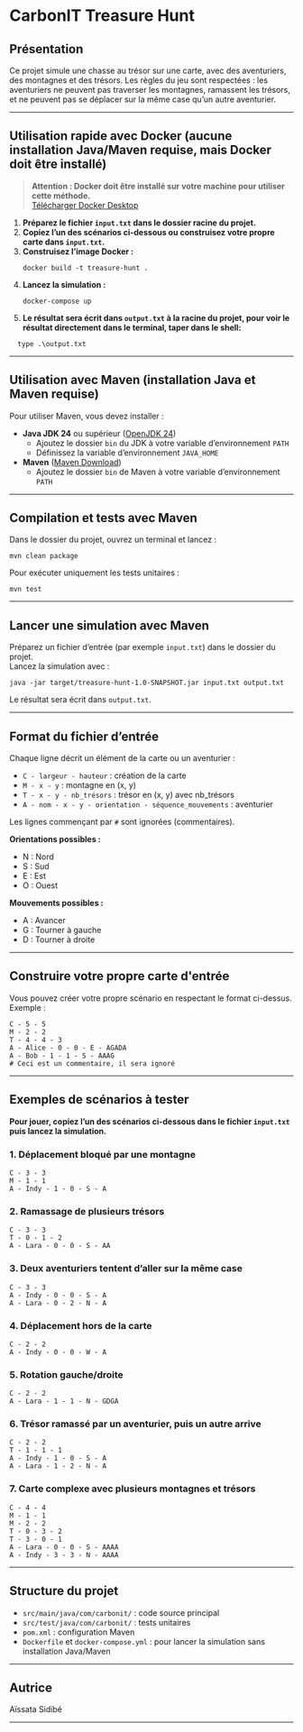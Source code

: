 # CarbonIT Treasure Hunt

## Présentation

Ce projet simule une chasse au trésor sur une carte, avec des aventuriers, des montagnes et des trésors. Les règles du jeu sont respectées : les aventuriers ne peuvent pas traverser les montagnes, ramassent les trésors, et ne peuvent pas se déplacer sur la même case qu’un autre aventurier.

---

## Utilisation rapide avec Docker (aucune installation Java/Maven requise, mais Docker doit être installé)

> **Attention : Docker doit être installé sur votre machine pour utiliser cette méthode.**  
> [Télécharger Docker Desktop](https://www.docker.com/products/docker-desktop/)

1. **Préparez le fichier `input.txt` dans le dossier racine du projet.**
2. **Copiez l’un des scénarios ci-dessous ou construisez votre propre carte dans `input.txt`.**
3. **Construisez l’image Docker :**
   ```shell
   docker build -t treasure-hunt .
   ```
4. **Lancez la simulation :**
   ```shell
   docker-compose up
   ```
5. **Le résultat sera écrit dans `output.txt` à la racine du projet, pour voir le résultat directement dans le terminal, taper dans le shell:**
 ```shell
   type .\output.txt
 ```
---

## Utilisation avec Maven (installation Java et Maven requise)

Pour utiliser Maven, vous devez installer :

- **Java JDK 24** ou supérieur ([OpenJDK 24](https://adoptium.net/))
  - Ajoutez le dossier `bin` du JDK à votre variable d’environnement `PATH`
  - Définissez la variable d’environnement `JAVA_HOME`
- **Maven** ([Maven Download](https://maven.apache.org/download.cgi))
  - Ajoutez le dossier `bin` de Maven à votre variable d’environnement `PATH`

---

## Compilation et tests avec Maven

Dans le dossier du projet, ouvrez un terminal et lancez :

```shell
mvn clean package
```

Pour exécuter uniquement les tests unitaires :

```shell
mvn test
```

---

## Lancer une simulation avec Maven

Préparez un fichier d’entrée (par exemple `input.txt`) dans le dossier du projet.  
Lancez la simulation avec :

```shell
java -jar target/treasure-hunt-1.0-SNAPSHOT.jar input.txt output.txt
```

Le résultat sera écrit dans `output.txt`.

---

## Format du fichier d’entrée

Chaque ligne décrit un élément de la carte ou un aventurier :

- `C - largeur - hauteur` : création de la carte
- `M - x - y` : montagne en (x, y)
- `T - x - y - nb_trésors` : trésor en (x, y) avec nb_trésors
- `A - nom - x - y - orientation - séquence_mouvements` : aventurier

Les lignes commençant par `#` sont ignorées (commentaires).

**Orientations possibles :**
- N : Nord
- S : Sud
- E : Est
- O : Ouest

**Mouvements possibles :**
- A : Avancer
- G : Tourner à gauche
- D : Tourner à droite

---

## Construire votre propre carte d'entrée

Vous pouvez créer votre propre scénario en respectant le format ci-dessus.  
Exemple :

```
C - 5 - 5
M - 2 - 2
T - 4 - 4 - 3
A - Alice - 0 - 0 - E - AGADA
A - Bob - 1 - 1 - S - AAAG
# Ceci est un commentaire, il sera ignoré
```

---

## Exemples de scénarios à tester

**Pour jouer, copiez l’un des scénarios ci-dessous dans le fichier `input.txt` puis lancez la simulation.**

### 1. Déplacement bloqué par une montagne
```
C - 3 - 3
M - 1 - 1
A - Indy - 1 - 0 - S - A
```

### 2. Ramassage de plusieurs trésors
```
C - 3 - 3
T - 0 - 1 - 2
A - Lara - 0 - 0 - S - AA
```

### 3. Deux aventuriers tentent d’aller sur la même case
```
C - 3 - 3
A - Indy - 0 - 0 - S - A
A - Lara - 0 - 2 - N - A
```

### 4. Déplacement hors de la carte
```
C - 2 - 2
A - Indy - 0 - 0 - W - A
```

### 5. Rotation gauche/droite
```
C - 2 - 2
A - Lara - 1 - 1 - N - GDGA
```

### 6. Trésor ramassé par un aventurier, puis un autre arrive
```
C - 2 - 2
T - 1 - 1 - 1
A - Indy - 1 - 0 - S - A
A - Lara - 1 - 2 - N - A
```

### 7. Carte complexe avec plusieurs montagnes et trésors
```
C - 4 - 4
M - 1 - 1
M - 2 - 2
T - 0 - 3 - 2
T - 3 - 0 - 1
A - Lara - 0 - 0 - S - AAAA
A - Indy - 3 - 3 - N - AAAA
```

---

## Structure du projet

- `src/main/java/com/carbonit/` : code source principal
- `src/test/java/com/carbonit/` : tests unitaires
- `pom.xml` : configuration Maven
- `Dockerfile` et `docker-compose.yml` : pour lancer la simulation sans installation Java/Maven

---

## Autrice

Aïssata Sidibé

---

